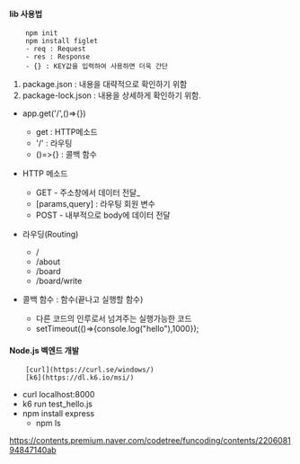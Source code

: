 #### lib 사용법
        npm init
        npm install figlet
        - req : Request
        - res : Response
        - {} : KEY값을 입력하여 사용하면 더욱 간단

1. package.json : 내용을 대략적으로 확인하기 위함
2. package-lock.json : 내용을 상세하게 확인하기 위함.

- app.get('/',()=>{})
    - get : HTTP메소드
    - '/' : 라우팅
    - ()=>{} : 콜백 함수

- HTTP 메소드
    - GET - 주소창에서 데이터 전달_
    - [params,query] : 라우팅 회원 변수
    - POST - 내부적으로 body에 데이터 전달

- 라우딩(Routing)
    - /
    - /about
    - /board
    - /board/write

- 콜백 함수 : 함수(끝나고 실행할 함수)
    - 다른 코드의 인루로서 넘겨주는 실행가능한 코드
    - setTimeout(()=>{console.log("hello"),1000});

#### Node.js 벡엔드 개발
        [curl](https://curl.se/windows/)
        [k6](https://dl.k6.io/msi/)
- curl localhost:8000
- k6 run test_hello.js
- npm install express
    - npm ls

https://contents.premium.naver.com/codetree/funcoding/contents/220608194847140ab